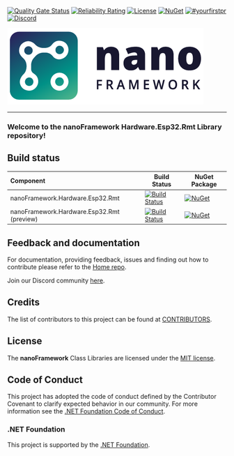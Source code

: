 [![Quality Gate Status](https://sonarcloud.io/api/project_badges/measure?project=nanoframework_lib-nanoFramework.Hardware.Esp32.Rmt&metric=alert_status)](https://sonarcloud.io/dashboard?id=nanoframework_lib-nanoFramework.Hardware.Esp32.Rmt) [![Reliability Rating](https://sonarcloud.io/api/project_badges/measure?project=nanoframework_lib-nanoFramework.Hardware.Esp32.Rmt&metric=reliability_rating)](https://sonarcloud.io/dashboard?id=nanoframework_lib-Hardware.Esp32.Rmt) [![License](https://img.shields.io/badge/License-MIT-blue.svg)](LICENSE) [![NuGet](https://img.shields.io/nuget/dt/nanoFramework.Hardware.Esp32.Rmt.svg?label=NuGet&style=flat&logo=nuget)](https://www.nuget.org/packages/nanoFramework.Hardware.Esp32.Rmt/) [![#yourfirstpr](https://img.shields.io/badge/first--timers--only-friendly-blue.svg)](https://github.com/nanoframework/Home/blob/main/CONTRIBUTING.md) [![Discord](https://img.shields.io/discord/478725473862549535.svg?logo=discord&logoColor=white&label=Discord&color=7289DA)](https://discord.gg/gCyBu8T)

![nanoFramework logo](https://github.com/nanoframework/Home/blob/main/resources/logo/nanoFramework-repo-logo.png)

-----

### Welcome to the **nanoFramework** Hardware.Esp32.Rmt Library repository!

## Build status

| Component | Build Status | NuGet Package |
|:-|---|---|
| nanoFramework.Hardware.Esp32.Rmt | [![Build Status](https://dev.azure.com/nanoframework/nanoFramework.Hardware.Esp32.Rmt/_apis/build/status/nanoframework.lib-nanoFramework.Hardware.Esp32.Rmt?branchName=main)](https://dev.azure.com/nanoframework/nanoFramework.Hardware.Esp32.Rmt/_build/latest?definitionId=49&branchName=main) | [![NuGet](https://img.shields.io/nuget/v/nanoFramework.Hardware.Esp32.Rmt.svg?label=NuGet&style=flat&logo=nuget)](https://www.nuget.org/packages/nanoFramework.Hardware.Esp32.Rmt/) |
| nanoFramework.Hardware.Esp32.Rmt (preview) | [![Build Status](https://dev.azure.com/nanoframework/nanoFramework.Hardware.Esp32.Rmt/_apis/build/status/nanoframework.lib-nanoFramework.Hardware.Esp32.Rmt?branchName=develop)](https://dev.azure.com/nanoframework/nanoFramework.Hardware.Esp32.Rmt/_build/latest?definitionId=49&branchName=develop) | [![NuGet](https://img.shields.io/nuget/vpre/nanoFramework.Hardware.Esp32.Rmt.svg?label=NuGet&style=flat&logo=nuget)](https://www.nuget.org/packages/nanoFramework.Hardware.Esp32.Rmt/) |

## Feedback and documentation

For documentation, providing feedback, issues and finding out how to contribute please refer to the [Home repo](https://github.com/nanoframework/Home).

Join our Discord community [here](https://discord.gg/gCyBu8T).

## Credits

The list of contributors to this project can be found at [CONTRIBUTORS](https://github.com/nanoframework/Home/blob/main/CONTRIBUTORS.md).

## License

The **nanoFramework** Class Libraries are licensed under the [MIT license](LICENSE.md).

## Code of Conduct

This project has adopted the code of conduct defined by the Contributor Covenant to clarify expected behavior in our community.
For more information see the [.NET Foundation Code of Conduct](https://dotnetfoundation.org/code-of-conduct).

### .NET Foundation

This project is supported by the [.NET Foundation](https://dotnetfoundation.org).
